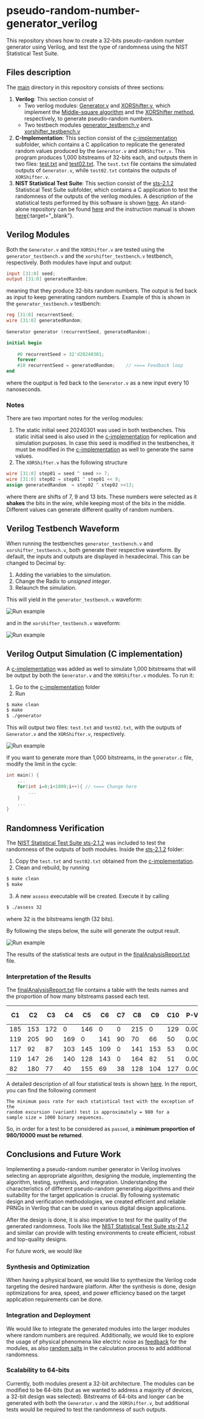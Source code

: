 # pseudo-random-number-generator_verilog
This repository shows how to create a 32-bits pseudo-random number generator using Verilog, and test the type of randomness using the NIST Statistical Test Suite.

## Files description

The [main](main/) directory in this repository consists of three sections:
1. **Verilog**: This section consist of
    - Two verilog modules: [Generator.v](main/verilog/Generator.v) and [XORShifter.v](main/verilog/XORShifter.v), which implement the [Middle-square algorithm](https://en.wikipedia.org/wiki/Middle-square_method) and the [XORShifter method](https://en.wikipedia.org/wiki/Xorshift), respectively, to generate pseudo-random numbers.
    - Two testbech modules [generator_testbench.v](main/verilog/generator_testbench.v) and [xorshifter_testbench.v](main/verilog/xorshifter_testbench.v)
2. **C-Implementation**: This section consist of the [c-implementation](main/c-implementation) subfolder, which contains a C application to replicate the generated random values produced by the `Generator.v` and `XORShifter.v`. This program produces 1,000 bitstreams of 32-bits each, and outputs them in two files: [test.txt](main/c-implementation/test.txt) and [test02.txt](main/c-implementation/test02.txt). The `test.txt` file contains the simulated outputs of `Generator.v`, while `test02.txt` contains the outputs of `XORShifter.v`.
3. **NIST Statistical Test Suite**: This section consist of the [sts-2.1.2](main/NIST/sts-2.1.2) Statistical Test Suite subfolder, which contains a C application to test the randomness of the outputs of the verilog modules. A description of the statistical tests performed by this software is shown [here](https://csrc.nist.gov/Projects/random-bit-generation/Documentation-and-Software/Guide-to-the-Statistical-Tests). An stand-alone repository can be found [here](https://csrc.nist.gov/CSRC/media/Projects/Random-Bit-Generation/documents/sts-2_1_2.zip) and the instruction manual is shown [here](https://nvlpubs.nist.gov/nistpubs/Legacy/SP/nistspecialpublication800-22r1a.pdf){:target="_blank"}.

## Verilog Modules

Both the `Generator.v` and the `XORShifter.v` are tested using the `generator_testbench.v` and the `xorshifter_testbench.v` testbench, respectively. Both modules have input and output:
```verilog
input [31:0] seed;
output [31:0] generatedRandom;
```
meaning that they produce 32-bits random numbers. The output is fed back as input to keep generating random numbers. Example of this is shown in the `generator_testbench.v` testbench:
```verilog
reg [31:0] recurrentSeed;
wire [31:0] generatedRandom;
    
Generator generator (recurrentSeed, generatedRandom);

initial begin
    
    #0 recurrentSeed = 32'd20240301;
    forever
    #10 recurrentSeed = generatedRandom;    // <=== Feedback loop
end
```
where the ouptput is fed back to the `Generator.v` as a new input every 10 nanoseconds.

### Notes

There are two important notes for the verilog modules:
1. The static initial seed 20240301 was used in both testbenches. This static initial seed is also used in the [c-implementation](main/c-implementation) for replication and simulation purposes. In case this seed is modified in the testbenches, it must be modified in the [c-implementation](main/c-implementation) as well to generate the same values.
2. The `XORShifter.v` has the following structure
```verilog
wire [31:0] step01 = seed ^ seed >> 7;
wire [31:0] step02 = step01 ^ step01 << 9;
assign generatedRandom  = step02 ^ step02 >>13;
```
where there are shifts of 7, 9 and 13 bits. These numbers were selected as it **shakes** the bits in the wire, while keeping most of the bits in the middle. Different values can generate different quality of random numbers.

## Verilog Testbench Waveform

When running the testbenches `generator_testbench.v` and `xorshifter_testbench.v`, both generate their respective waveform. By default, the inputs and outputs are displayed in hexadecimal. This can be changed to Decimal by:
1. Adding the variables to the simulation.
2. Change the Radix to *unsigned integer*.
3. Relaunch the simulation.

This will yield in the `generator_testbench.v` waveform:

![Run example](https://raw.githubusercontent.com/pontazaricardo/pseudo-random-number-generator_verilog/main/gifs/Verilog_gif/generatorTestbench.gif)

and in the `xorshifter_testbench.v` waveform:

![Run example](https://raw.githubusercontent.com/pontazaricardo/pseudo-random-number-generator_verilog/main/gifs/Verilog_gif/xorshifterTestbench.gif)

## Verilog Output Simulation (C implementation)

A [c-implementation](main/c-implementation) was added as well to simulate 1,000 bitstreams that will be output by both the `Generator.v` and the `XORShifter.v` modules.
To run it:
1. Go to the [c-implementation](main/c-implementation) folder
2. Run
```bash
$ make clean
$ make
$ ./generator
```
This will output two files: `test.txt` and `test02.txt`, with the outputs of `Generator.v` and the `XORShifter.v`, respectively.

![Run example](https://raw.githubusercontent.com/pontazaricardo/pseudo-random-number-generator_verilog/main/gifs/c-implementation_gif/c-implementation.gif)

If you want to generate more than 1,000 bitstreams, in the `generator.c` file, modify the limit in the cycle:

```c
int main() {
    ...
    for(int i=0;i<1000;i++){ // <=== Change here
        ...
    }
    ...
}
```
## Randomness Verification

The [NIST Statistical Test Suite sts-2.1.2](main/NIST/sts-2.1.2) was included to test the randomness of the outputs of both modules. 
Inside the [sts-2.1.2](main/NIST/sts-2.1.2) folder:
1. Copy the `test.txt` and `test02.txt` obtained from the [c-implementation](main/c-implementation).
2. Clean and rebuild, by running
```bash
$ make clean
$ make
```
3. A new `assess` executable will be created. Execute it by calling
```bash
$ ./assess 32
```
   where 32 is the bitstreams length (32 bits).

By following the steps below, the suite will generate the output result.

![Run example](https://raw.githubusercontent.com/pontazaricardo/pseudo-random-number-generator_verilog/main/gifs/NIST_gif/NIST_suite_result_04.gif)

The results of the statistical tests are output in the [finalAnalysisReport.txt](main/NIST/sts-2.1.2/experiments/AlgorithmTesting/finalAnalysisReport.txt) file.

### Interpretation of the Results

The [finalAnalysisReport.txt](main/NIST/sts-2.1.2/experiments/AlgorithmTesting/finalAnalysisReport.txt) file contains a table with the tests names and the proportion of how many bitstreams passed each test.

| C1 | C2 | C3 | C4 | C5 | C6 | C7 | C8 | C9 |C10 | P-VALUE | PROPORTION | STATISTICAL TEST |
| --- | --- | --- | --- | --- | --- | --- | --- | --- | --- | --- | --- | --- |
| 185 | 153 | 172 | 0 | 146 | 0 | 0 | 215 | 0 | 129 | 0.000000 | 987/1000 | `Frequency` |
| 119 | 205 | 90 | 169 | 0 | 141 | 90 | 70 | 66 | 50 | 0.000000 | 997/1000 | `BlockFrequency` |
| 117 | 92 | 87 | 103 | 145 | 109 | 0 | 141 | 153 | 53 | 0.000000 | 987/1000 | `CumulativeSums` |
| 119 | 147 | 26 | 140 | 128 | 143 | 0 | 164 | 82 | 51 | 0.000000 | 986/1000 | `CumulativeSums` |
|  82 | 180 | 77 | 40 | 155 | 69 | 38 | 128 | 104 | 127 | 0.000000 | 987/1000 | `Runs` |

A detailed description of all four statistical tests is shown [here](https://csrc.nist.gov/Projects/random-bit-generation/Documentation-and-Software/Guide-to-the-Statistical-Tests). In the report, you can find the following comment
```
The minimum pass rate for each statistical test with the exception of the
random excursion (variant) test is approximately = 980 for a
sample size = 1000 binary sequences.
```
So, in order for a test to be considered as `passed`, a **minimum proportion of 980/10000 must be returned**.

## Conclusions and Future Work

Implementing a pseudo-random number generator in Verilog involves selecting an appropriate algorithm, designing the module, implementing the algorithm, testing, synthesis, and integration. Understanding the characteristics of different pseudo-random generating algorithms and their suitability for the target application is crucial. By following systematic design and verification methodologies, we created efficient and reliable PRNGs in Verilog that can be used in various digital design applications.

After the design is done, it is also imperative to test for the quality of the generated randomness. Tools like the [NIST Statistical Test Suite sts-2.1.2](main/NIST/sts-2.1.2) and similar can provide with testing environments to create efficient, robust and top-quality designs.

For future work, we would like

### Synthesis and Optimization
When having a physical board, we would like to synthesize the Verilog code targeting the desired hardware platform. After the synthesis is done, design optimizations for area, speed, and power efficiency based on the target application requirements can be done.

### Integration and Deployment
We would like to integrate the generated modules into the larger modules where random numbers are required. Additionally, we would like to explore the usage of physical phenomena like electric noise as [feedback](https://en.wikipedia.org/wiki/Feedback) for the modules, as also [random salts](https://en.wikipedia.org/wiki/Salt_(cryptography)) in the calculation process to add additional randomness.

### Scalability to 64-bits
Currently, both modules present a 32-bit architecture. The modules can be modified to be 64-bits (but as we wanted to address a majority of devices, a 32-bit design was selected). Bitstreams of 64-bits and longer can be generated with both the `Generator.v` and the `XORShifter.v`, but additional tests would be required to test the randomness of such outputs.

